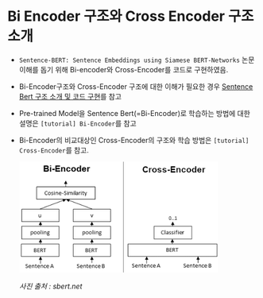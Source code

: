# Bi Encoder 구조와 Cross Encoder 구조 소개

- `Sentence-BERT: Sentence Embeddings using Siamese BERT-Networks` 논문 이해를 돕기 위해 Bi-encoder와 Cross-Encoder를 코드로 구현하였음.

- Bi-Encoder구조와 Cross-Encoder 구조에 대한 이해가 필요한 경우 [Sentence Bert 구조 소개 및 코드 구현](https://yangoos57.github.io/blog/DeepLearning/paper/Sbert/Sbert/)를 참고

- Pre-trained Model을 Sentence Bert(=Bi-Encoder)로 학습하는 방법에 대한 설명은 `[tutorial] Bi-Encoder`를 참고

- Bi-Encoder의 비교대상인 Cross-Encoder의 구조와 학습 방법은 `[tutorial] Cross-Encoder`를 참고.

  <img src='../img/Bi_vs_Cross-Encoder.png' alt='Bi_vs_Cross-Encoder' width='400px'>

  <em>사진 출처 : sbert.net</em>
